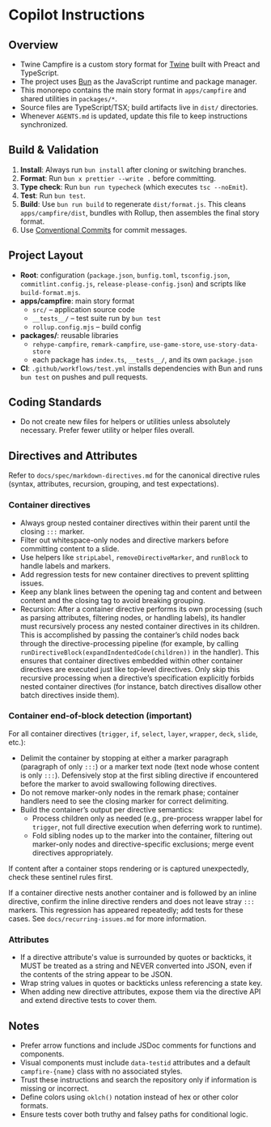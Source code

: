 # Copilot Instructions

## Overview

- Twine Campfire is a custom story format for [Twine](https://twinery.org/) built with Preact and TypeScript.
- The project uses [Bun](https://bun.sh/) as the JavaScript runtime and package manager.
- This monorepo contains the main story format in `apps/campfire` and shared utilities in `packages/*`.
- Source files are TypeScript/TSX; build artifacts live in `dist/` directories.
- Whenever `AGENTS.md` is updated, update this file to keep instructions synchronized.

## Build & Validation

1. **Install**: Always run `bun install` after cloning or switching branches.
2. **Format**: Run `bun x prettier --write .` before committing.
3. **Type check**: Run `bun run typecheck` (which executes `tsc --noEmit`).
4. **Test**: Run `bun test`.
5. **Build**: Use `bun run build` to regenerate `dist/format.js`. This cleans `apps/campfire/dist`, bundles with Rollup, then assembles the final story format.
6. Use [Conventional Commits](https://www.conventionalcommits.org/) for commit messages.

## Project Layout

- **Root**: configuration (`package.json`, `bunfig.toml`, `tsconfig.json`, `commitlint.config.js`, `release-please-config.json`) and scripts like `build-format.mjs`.
- **apps/campfire**: main story format
  - `src/` – application source code
  - `__tests__/` – test suite run by `bun test`
  - `rollup.config.mjs` – build config
- **packages/**: reusable libraries
  - `rehype-campfire`, `remark-campfire`, `use-game-store`, `use-story-data-store`
  - each package has `index.ts`, `__tests__/`, and its own `package.json`
- **CI**: `.github/workflows/test.yml` installs dependencies with Bun and runs `bun test` on pushes and pull requests.

## Coding Standards

- Do not create new files for helpers or utilities unless absolutely necessary. Prefer fewer utility or helper files overall.

## Directives and Attributes

Refer to `docs/spec/markdown-directives.md` for the canonical directive rules (syntax, attributes, recursion, grouping, and test expectations).

### Container directives

- Always group nested container directives within their parent until the closing `:::` marker.
- Filter out whitespace-only nodes and directive markers before committing content to a slide.
- Use helpers like `stripLabel`, `removeDirectiveMarker`, and `runBlock` to handle labels and markers.
- Add regression tests for new container directives to prevent splitting issues.
- Keep any blank lines between the opening tag and content and between content and the closing tag to avoid breaking grouping.
- Recursion: After a container directive performs its own processing (such as parsing attributes, filtering nodes, or handling labels), its handler must recursively process any nested container directives in its children. This is accomplished by passing the container’s child nodes back through the directive-processing pipeline (for example, by calling `runDirectiveBlock(expandIndentedCode(children))` in the handler). This ensures that container directives embedded within other container directives are executed just like top‑level directives. Only skip this recursive processing when a directive’s specification explicitly forbids nested container directives (for instance, batch directives disallow other batch directives inside them).

### Container end-of-block detection (important)

For all container directives (`trigger`, `if`, `select`, `layer`, `wrapper`, `deck`, `slide`, etc.):

- Delimit the container by stopping at either a marker paragraph (paragraph of only `:::`) or a marker text node (text node whose content is only `:::`). Defensively stop at the first sibling directive if encountered before the marker to avoid swallowing following directives.
- Do not remove marker-only nodes in the remark phase; container handlers need to see the closing marker for correct delimiting.
- Build the container’s output per directive semantics:
  - Process children only as needed (e.g., pre-process wrapper label for `trigger`, not full directive execution when deferring work to runtime).
  - Fold sibling nodes up to the marker into the container, filtering out marker-only nodes and directive-specific exclusions; merge event directives appropriately.

If content after a container stops rendering or is captured unexpectedly, check these sentinel rules first.

If a container directive nests another container and is followed by an inline directive, confirm the inline directive renders and does not leave stray `:::` markers. This regression has appeared repeatedly; add tests for these cases. See `docs/recurring-issues.md` for more information.

### Attributes

- If a directive attribute's value is surrounded by quotes or backticks, it MUST be treated as a string and NEVER converted into JSON, even if the contents of the string appear to be JSON.
- Wrap string values in quotes or backticks unless referencing a state key.
- When adding new directive attributes, expose them via the directive API and extend directive tests to cover them.

## Notes

- Prefer arrow functions and include JSDoc comments for functions and components.
- Visual components must include `data-testid` attributes and a default `campfire-{name}` class with no associated styles.
- Trust these instructions and search the repository only if information is missing or incorrect.
- Define colors using `oklch()` notation instead of hex or other color formats.
- Ensure tests cover both truthy and falsey paths for conditional logic.
